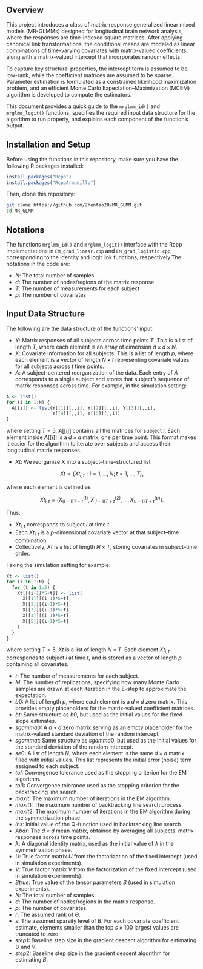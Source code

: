 ## Overview

This project introduces a class of matrix-response generalized linear mixed models (MR-GLMMs) designed for longitudinal brain network analysis, where the responses are time-indexed square matrices. After applying canonical link transformations, the conditional means are modeled as linear combinations of time-varying covariates with matrix-valued coefficients, along with a matrix-valued intercept that incorporates random effects.

To capture key structural properties, the intercept term is assumed to be low-rank, while the coefficient matrices are assumed to be sparse. Parameter estimation is formulated as a constrained likelihood maximization problem, and an efficient Monte Carlo Expectation–Maximization (MCEM) algorithm is developed to compute the estimators.

This document provides a quick guide to the `mrglmm_id()` and `mrglmm_logit()` functions, specifies the required input data structure for the algorithm to run properly, and explains each component of the function’s output.

## Installation and Setup

Before using the functions in this repository, make sure you have the following R packages installed:

```r
install.packages("Rcpp")
install.packages("RcppArmadillo")
```
Then, clone this repository:
```bash
git clone https://github.com/Zhentao20/MR_GLMM.git
cd MR_GLMM
```

## Notations

The functions `mrglmm_id()` and `mrglmm_logit()` interface with the Rcpp implementations in `EM_grad_linear.cpp` and `EM_grad_logistic.cpp`, corresponding to the identity and logit link functions, respectively.The notations in the code are:

-   $N$: The total number of samples
-   $d$: The number of nodes/regions of the matrix response
-   $T$: The number of measurements for each subject
-   $p$: The number of covariates

## Input Data Structure

The following are the data structure of the functions' input:

-   $Y$: Matrix responses of all subjects across time points $T$. This is a list of length $T$, where each element is an array of dimension $d \times d \times N$.
-   $X$: Covariate information for all subjects. This is a list of length $p$, where each element is a vector of length $N \times t$ representing covariate values for all subjects across $t$ time points.
-   $A$: A subject-centered reorganization of the data. Each entry of $A$ corresponds to a single subject and stores that subject’s sequence of matrix responses across time. For example, in the simulation setting:

``` r
A <- list()
for (i in 1:N) {
  A[[i]] <- list(Y[[1]][,,i], Y[[2]][,,i], Y[[3]][,,i], 
                 Y[[4]][,,i], Y[[5]][,,i])
}
```

where setting $T=5$, $A[[i]]$ contains all the matrices for subject $i$. Each element inside $A[[i]]$ is a $d \times d$ matrix, one per time point. This format makes it easier for the algorithm to iterate over subjects and access their longitudinal matrix responses.

-   $Xt$: We reorganize X into a subject–time–structured list
```math
Xt = \{ Xt_{i,t} : i = 1, …, N ;  t = 1, …, T \},
```
where each element is defined as
```math
Xt_{i,t} = ( X^{(1)}_{(i-1)T+t},  X^{(2)}_{(i-1)T+t}, …, X^{(p)}_{(i-1)T+t} ).
```
Thus:
- $Xt_{i,t}$ corresponds to subject $i$ at time $t$.
- Each $Xt_{i,t}$ is a $p$-dimensional covariate vector at that subject–time combination.
- Collectively, $Xt$ is a list of length $N \times T$, storing covariates in subject–time order.

Taking the simulation setting for example:

``` r
Xt <- list()
for (i in 1:N) {
  for (t in 1:5) {
    Xt[[(i-1)*5+t]] <- list(
      X[[1]][(i-1)*5+t],
      X[[2]][(i-1)*5+t],
      X[[3]][(i-1)*5+t],
      X[[4]][(i-1)*5+t],
      X[[5]][(i-1)*5+t]
    )
  }
}
```

where setting $T=5$, $Xt$ is a list of length $N \times T$. Each element $Xt_{i,t}$ corresponds to subject $i$ at time $t$, and is stored as a vector of length $p$ containing all covariates.

-   $t$: The number of measurements for each subject.
-   $M$: The number of replications, specifying how many Monte Carlo samples are drawn at each iteration in the E-step to approximate the expectation.
-   $b0$: A list of length $p$, where each element is a $d \times d$ zero matrix. This provides empty placeholders for the matrix-valued coefficient matrices.
-   $bt$: Same structure as $b0$, but used as the initial values for the fixed-slope estimates.
-   $sgamma0$: A $d \times d$ zero matrix serving as an empty placeholder for the matrix-valued standard deviation of the random intercept.
-   $sgammat$: Same structure as $sgamma0$, but used as the initial values for the standard deviation of the random intercept.
-   $se0$: A list of length $N$, where each element is the same $d \times d$ matrix filled with initial values. This list represents the initial error (noise) term assigned to each subject.
-   $tol$: Convergence tolerance used as the stopping criterion for the EM algorithm.
-   $tol1$: Convergence tolerance used as the stopping criterion for the backtracking line search.
-   $maxit$: The maximum number of iterations in the EM algorithm.
-   $maxit1$: The maximum number of backtracking line search process.
-   $maxit2$: The maximum number of iterations in the EM algorithm during the symmetrization phase.
-   $lhs$: Initial value of the Q-function used in backtracking line search.
-   $Abar$: The $d \times d$ mean matrix, obtained by averaging all subjects’ matrix responses across time points.
-   $\lambda$: A diagonal identity matrix, used as the initial value of $\lambda$ in the symmetrization phase.
-   $U$: True factor matrix $U$ from the factorization of the fixed intercept (used in simulation experiments).
-   $V$: True factor matrix $V$ from the factorization of the fixed intercept (used in simulation experiments).
-   $Btrue$: True value of the tensor parameters $B$ (used in simulation experiments).
-   $N$: The total number of samples.
-   $d$: The number of nodes/regions in the matrix response.
-   $p$: The number of covariates.
-   $r$: The assumed rank of $\Theta$.
-   $s$: The assumed sparsity level of $B$. For each covariate coefficient estimate, elements smaller than the top $s \times 100%$ largest values are truncated to zero.
-   $step1$: Baseline step size in the gradient descent algorithm for estimating $U$ and $V$.
-   $step2$: Baseline step size in the gradient descent algorithm for estimating $B$.
